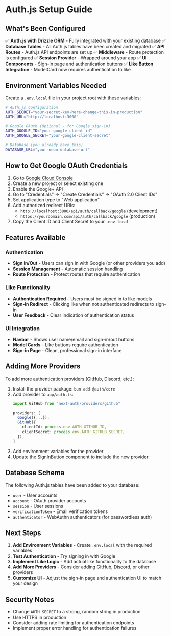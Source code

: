 # Auth.js Setup Guide

## What's Been Configured

✅ **Auth.js with Drizzle ORM** - Fully integrated with your existing database
✅ **Database Tables** - All Auth.js tables have been created and migrated
✅ **API Routes** - Auth.js API endpoints are set up
✅ **Middleware** - Route protection is configured
✅ **Session Provider** - Wrapped around your app
✅ **UI Components** - Sign-in page and authentication buttons
✅ **Like Button Integration** - ModelCard now requires authentication to like

## Environment Variables Needed

Create a `.env.local` file in your project root with these variables:

```bash
# Auth.js Configuration
AUTH_SECRET="your-secret-key-here-change-this-in-production"
AUTH_URL="http://localhost:3000"

# Google OAuth (Optional - for Google sign-in)
AUTH_GOOGLE_ID="your-google-client-id"
AUTH_GOOGLE_SECRET="your-google-client-secret"

# Database (you already have this)
DATABASE_URL="your-neon-database-url"
```

## How to Get Google OAuth Credentials

1. Go to [Google Cloud Console](https://console.cloud.google.com/)
2. Create a new project or select existing one
3. Enable the Google+ API
4. Go to "Credentials" → "Create Credentials" → "OAuth 2.0 Client IDs"
5. Set application type to "Web application"
6. Add authorized redirect URIs:
   - `http://localhost:3000/api/auth/callback/google` (development)
   - `https://yourdomain.com/api/auth/callback/google` (production)
7. Copy the Client ID and Client Secret to your `.env.local`

## Features Available

### Authentication
- **Sign In/Out** - Users can sign in with Google (or other providers you add)
- **Session Management** - Automatic session handling
- **Route Protection** - Protect routes that require authentication

### Like Functionality
- **Authentication Required** - Users must be signed in to like models
- **Sign-in Redirect** - Clicking like when not authenticated redirects to sign-in
- **User Feedback** - Clear indication of authentication status

### UI Integration
- **Navbar** - Shows user name/email and sign-in/out buttons
- **Model Cards** - Like buttons require authentication
- **Sign-in Page** - Clean, professional sign-in interface

## Adding More Providers

To add more authentication providers (GitHub, Discord, etc.):

1. Install the provider package: `bun add @auth/core`
2. Add provider to `app/auth.ts`:
   ```typescript
   import GitHub from "next-auth/providers/github"
   
   providers: [
     Google({...}),
     GitHub({
       clientId: process.env.AUTH_GITHUB_ID,
       clientSecret: process.env.AUTH_GITHUB_SECRET,
     }),
   ]
   ```
3. Add environment variables for the provider
4. Update the SignInButton component to include the new provider

## Database Schema

The following Auth.js tables have been added to your database:
- `user` - User accounts
- `account` - OAuth provider accounts
- `session` - User sessions
- `verificationToken` - Email verification tokens
- `authenticator` - WebAuthn authenticators (for passwordless auth)

## Next Steps

1. **Add Environment Variables** - Create `.env.local` with the required variables
2. **Test Authentication** - Try signing in with Google
3. **Implement Like Logic** - Add actual like functionality to the database
4. **Add More Providers** - Consider adding GitHub, Discord, or other providers
5. **Customize UI** - Adjust the sign-in page and authentication UI to match your design

## Security Notes

- Change `AUTH_SECRET` to a strong, random string in production
- Use HTTPS in production
- Consider adding rate limiting for authentication endpoints
- Implement proper error handling for authentication failures
